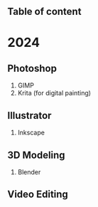 ## Table of content



# 2024

## Photoshop

1. GIMP
2. Krita (for digital painting)

## Illustrator

1. Inkscape

## 3D Modeling

1. Blender

## Video Editing